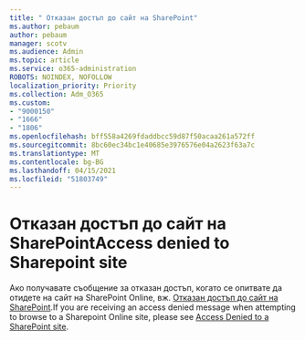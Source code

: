 ```yaml
---
title: " Отказан достъп до сайт на SharePoint"
ms.author: pebaum
author: pebaum
manager: scotv
ms.audience: Admin
ms.topic: article
ms.service: o365-administration
ROBOTS: NOINDEX, NOFOLLOW
localization_priority: Priority
ms.collection: Adm_O365
ms.custom:
- "9000150"
- "1666"
- "1806"
ms.openlocfilehash: bff558a4269fdaddbcc59d87f50acaa261a572ff
ms.sourcegitcommit: 8bc60ec34bc1e40685e3976576e04a2623f63a7c
ms.translationtype: MT
ms.contentlocale: bg-BG
ms.lasthandoff: 04/15/2021
ms.locfileid: "51803749"
---
```

# <a name="access-denied-to-sharepoint-site"></a><span data-ttu-id="facf8-102">Отказан достъп до сайт на SharePoint</span><span class="sxs-lookup"><span data-stu-id="facf8-102">Access denied to Sharepoint site</span></span>

<span data-ttu-id="facf8-103">Ако получавате съобщение за отказан достъп, когато се опитвате да отидете на сайт на SharePoint Online, вж. [Отказан достъп до сайт на SharePoint](https://docs.microsoft.com/sharepoint/troubleshoot/administration/access-denied-or-need-permission-error-sharepoint-online-or-onedrive-for-business#when-accessing-a-sharepoint-site).</span><span class="sxs-lookup"><span data-stu-id="facf8-103">If you are receiving an access denied message when attempting to browse to a Sharepoint Online site, please see [Access Denied to a SharePoint site](https://docs.microsoft.com/sharepoint/troubleshoot/administration/access-denied-or-need-permission-error-sharepoint-online-or-onedrive-for-business#when-accessing-a-sharepoint-site).</span></span>
